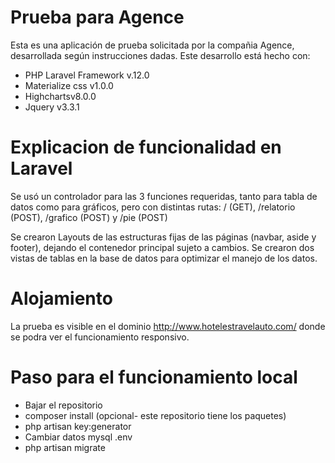 # Prueba para Agence

Esta es una aplicación de prueba solicitada por la compañia Agence, desarrollada según instrucciones dadas. Este desarrollo está hecho con:

* PHP Laravel Framework v.12.0
* Materialize css v1.0.0
* Highchartsv8.0.0
* Jquery v3.3.1

# Explicacion de funcionalidad en Laravel

Se usó un controlador para las 3 funciones requeridas, tanto para tabla de datos como para gráficos, pero con distintas rutas:
/ (GET), /relatorio (POST), /grafico (POST) y /pie (POST)

Se crearon Layouts de las estructuras fijas de las páginas (navbar, aside y footer), dejando el contenedor principal sujeto a cambios.
Se crearon dos vistas de tablas en la base de datos para optimizar el manejo de los datos.

# Alojamiento
La prueba es visible en el dominio http://www.hotelestravelauto.com/ donde se podra ver el funcionamiento responsivo.

# Paso para el funcionamiento local
* Bajar el repositorio
* composer install (opcional- este repositorio tiene los paquetes)
* php artisan key:generator
* Cambiar datos mysql .env
* php artisan migrate
